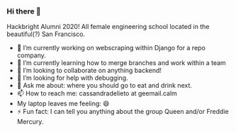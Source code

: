 ### Hi there 👋

Hackbright Alumni 2020!
All female engineering school located in the beautiful(?) San Francisco. 

- 🔭 I’m currently working on webscraping within Django for a repo company. 
- 🌱 I’m currently learning how to merge branches and work within a team
- 👯 I’m looking to collaborate on anything backend! 
- 🤔 I’m looking for help with debugging.
- 💬 Ask me about: where you should go to eat and drink next.
- 📫 How to reach me: cassandradelieto at geemail.calm
- My laptop leaves me feeling: 😄 
- ⚡ Fun fact: I can tell you anything about the group Queen and/or Freddie Mercury. 
